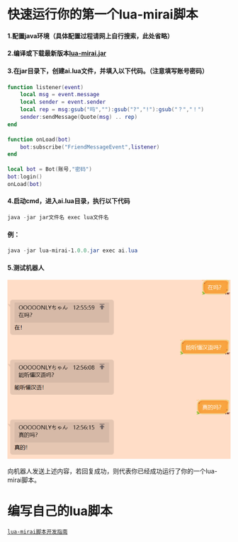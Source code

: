 # 快速运行你的第一个lua-mirai脚本



#### 1.配置java环境（具体配置过程请网上自行搜索，此处省略）



#### 2.编译或下载最新版本[lua-mirai.jar](https://github.com/only52607/lua-mirai/releases)



#### 3.在jar目录下，创建ai.lua文件，并填入以下代码。（注意填写账号密码）

```lua
function listener(event)
    local msg = event.message
    local sender = event.sender
    local rep = msg:gsub("吗",""):gsub("?","!"):gsub("？","！")
    sender:sendMessage(Quote(msg) .. rep)
end

function onLoad(bot)
    bot:subscribe("FriendMessageEvent",listener)
end

local bot = Bot(账号,"密码")
bot:login()
onLoad(bot)
```



#### 4.启动cmd，进入ai.lua目录，执行以下代码

```powershell
java -jar jar文件名 exec lua文件名
```

#### 例：

```powershell
java -jar lua-mirai-1.0.0.jar exec ai.lua
```



#### 5.测试机器人

![aiDialog](/docs/res/aiDialog.png)

向机器人发送上述内容，若回复成功，则代表你已经成功运行了你的一个lua-mirai脚本。



# 编写自己的lua脚本

[`lua-mirai脚本开发指南`](/docs/guide.md)

